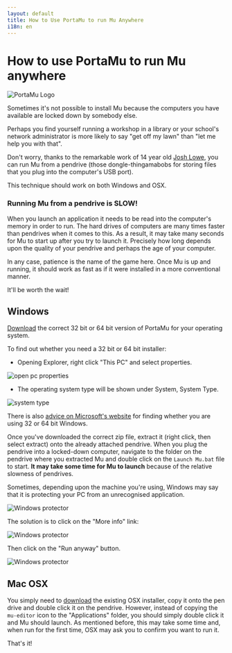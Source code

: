 ```yaml
---
layout: default
title: How to Use PortaMu to run Mu Anywhere 
i18n: en
---
```


# How to use PortaMu to run Mu anywhere

<div class="row">
  <img src="/img/portamu.png" alt="PortaMu Logo" class="img-responsive center-block img-rounded"/>
  <br/>
</div>

Sometimes it's not possible to install Mu because the computers you have
available are locked down by somebody else.

Perhaps you find yourself running a workshop in a library or your school's
network administrator is more likely to say "get off my lawn" than "let me help
you with that".

Don't worry, thanks to the remarkable work of 14 year old
[Josh Lowe](http://allaboutcode.co.uk/), you can run Mu from a pendrive
(those dongle-thingamabobs for storing files that you plug into the computer's
USB port).

This technique should work on both Windows and OSX.

<div class="alert alert-warning" role="alert">
    <h3>Running Mu from a pendrive is <strong>SLOW</strong>!</h3>
    <p>When you launch an application it needs to be read into the computer's
    memory in order to run. The hard drives of computers are many times faster
    than pendrives when it comes to this. As a result, it may take many
    seconds for Mu to start up after you try to launch it. Precisely how long
    depends upon the quality of your pendrive and perhaps the age of your
    computer.</p>
    <p>In any case, patience is the name of the game here. Once Mu is up and
    running, it should work as fast as if it were installed in a more
    conventional manner.</p>
    <p>It'll be worth the wait!</p>
</div>

## Windows

[Download](/en/download) the correct 32 bit or 64 bit version of PortaMu for
your operating system.

To find out whether you need a 32 bit or 64 bit installer:

+ Opening Explorer, right click "This PC" and select properties.

<div class="row">
  <img src="/img/en/howto/windows_open_pc_properties_annotated.png" alt="open pc properties" class="img-responsive center-block img-rounded movie"/>
  <br/>
</div>

+ The operating system type will be shown under System, System Type.

<div class="row">
  <img src="/img/en/howto/windows_system_properties_annotated.png" alt="system type" class="img-responsive center-block img-rounded movie"/>
  <br/>
</div>

There is also [advice on Microsoft's website](https://support.microsoft.com/en-us/help/15056/windows-7-32-64-bit-faq) for finding whether you are using 32 or 64 bit Windows.

Once you've downloaded the correct zip file, extract it (right click, then
select extract) onto the already attached pendrive. When you plug the pendrive
into a locked-down computer, navigate to the folder on the pendrive where you
extracted Mu and double click on the `Launch Mu.bat` file to start. **It may
take some time for Mu to launch** because of the relative slowness of
pendrives.

Sometimes, depending upon the machine you're using, Windows may say that it is
protecting your PC from an unrecognised application.

<div class="row">
  <img src="/img/en/howto/beta/win10.2.png" alt="Windows protector" class="img-responsive center-block img-rounded movie"/>
  <br/>
</div>

The solution is to click on the "More info" link:

<div class="row">
  <img src="/img/en/howto/beta/win10.2_annotated.png" alt="Windows protector" class="img-responsive center-block img-rounded movie"/>
  <br/>
</div>

Then click on the "Run anyway" button.

<div class="row">
  <img src="/img/en/howto/beta/win10.3.png" alt="Windows protector" class="img-responsive center-block img-rounded movie"/>
  <br/>
</div>

## Mac OSX

You simply need to [download](/en/download) the existing OSX installer, copy it
onto the pen drive and double click it on the pendrive. However, instead of
copying the `mu-editor` icon to the "Applications" folder, you should simply
double click it and Mu should launch. As mentioned before, this may take some
time and, when run for the first time, OSX may ask you to confirm you want to
run it.

That's it!
